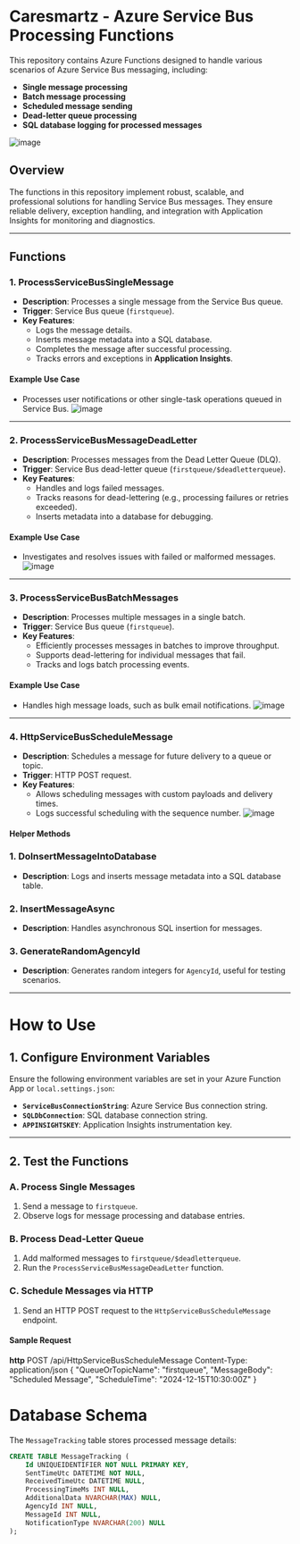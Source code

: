 # **Caresmartz - Azure Service Bus Processing Functions**

This repository contains Azure Functions designed to handle various scenarios of Azure Service Bus messaging, including:

- **Single message processing**
- **Batch message processing**
- **Scheduled message sending**
- **Dead-letter queue processing**
- **SQL database logging for processed messages**


![image](https://github.com/user-attachments/assets/bf192f6c-eca6-4568-984d-c90690e57cac)


## **Overview**

The functions in this repository implement robust, scalable, and professional solutions for handling Service Bus messages. They ensure reliable delivery, exception handling, and integration with Application Insights for monitoring and diagnostics.

---

## **Functions**

### **1. ProcessServiceBusSingleMessage**
- **Description**: Processes a single message from the Service Bus queue.
- **Trigger**: Service Bus queue (`firstqueue`).
- **Key Features**:
  - Logs the message details.
  - Inserts message metadata into a SQL database.
  - Completes the message after successful processing.
  - Tracks errors and exceptions in **Application Insights**.

#### **Example Use Case**
- Processes user notifications or other single-task operations queued in Service Bus.
![image](https://github.com/user-attachments/assets/95353c93-3059-47dd-8675-b565d9e6b89b)

---

### **2. ProcessServiceBusMessageDeadLetter**
- **Description**: Processes messages from the Dead Letter Queue (DLQ).
- **Trigger**: Service Bus dead-letter queue (`firstqueue/$deadletterqueue`).
- **Key Features**:
  - Handles and logs failed messages.
  - Tracks reasons for dead-lettering (e.g., processing failures or retries exceeded).
  - Inserts metadata into a database for debugging.

#### **Example Use Case**
- Investigates and resolves issues with failed or malformed messages.
![image](https://github.com/user-attachments/assets/526cf84e-b1f7-429c-8139-386e041431e4)

---

### **3. ProcessServiceBusBatchMessages**
- **Description**: Processes multiple messages in a single batch.
- **Trigger**: Service Bus queue (`firstqueue`).
- **Key Features**:
  - Efficiently processes messages in batches to improve throughput.
  - Supports dead-lettering for individual messages that fail.
  - Tracks and logs batch processing events.

#### **Example Use Case**
- Handles high message loads, such as bulk email notifications.
![image](https://github.com/user-attachments/assets/3409fb9c-8de2-4c80-acd4-cb955cd9da4e)

---

### **4. HttpServiceBusScheduleMessage**
- **Description**: Schedules a message for future delivery to a queue or topic.
- **Trigger**: HTTP POST request.
- **Key Features**:
  - Allows scheduling messages with custom payloads and delivery times.
  - Logs successful scheduling with the sequence number.
![image](https://github.com/user-attachments/assets/22e9bf78-c056-45d5-a7b6-4788053b17fe)


#### **Helper Methods**

### **1. DoInsertMessageIntoDatabase**
- **Description**: Logs and inserts message metadata into a SQL database table.

### **2. InsertMessageAsync**
- **Description**: Handles asynchronous SQL insertion for messages.

### **3. GenerateRandomAgencyId**
- **Description**: Generates random integers for `AgencyId`, useful for testing scenarios.

---

# **How to Use**

## **1. Configure Environment Variables**
Ensure the following environment variables are set in your Azure Function App or `local.settings.json`:

- **`ServiceBusConnectionString`**: Azure Service Bus connection string.
- **`SQLDbConnection`**: SQL database connection string.
- **`APPINSIGHTSKEY`**: Application Insights instrumentation key.

---

## **2. Test the Functions**

### **A. Process Single Messages**
1. Send a message to `firstqueue`.
2. Observe logs for message processing and database entries.

### **B. Process Dead-Letter Queue**
1. Add malformed messages to `firstqueue/$deadletterqueue`.
2. Run the `ProcessServiceBusMessageDeadLetter` function.

### **C. Schedule Messages via HTTP**
1. Send an HTTP POST request to the `HttpServiceBusScheduleMessage` endpoint.

#### **Sample Request**
**http**
POST /api/HttpServiceBusScheduleMessage
Content-Type: application/json
{
    "QueueOrTopicName": "firstqueue",
    "MessageBody": "Scheduled Message",
    "ScheduleTime": "2024-12-15T10:30:00Z"
}

# **Database Schema**

The `MessageTracking` table stores processed message details:

```sql
CREATE TABLE MessageTracking (
    Id UNIQUEIDENTIFIER NOT NULL PRIMARY KEY,
    SentTimeUtc DATETIME NOT NULL,
    ReceivedTimeUtc DATETIME NULL,
    ProcessingTimeMs INT NULL,
    AdditionalData NVARCHAR(MAX) NULL,
    AgencyId INT NULL,
    MessageId INT NULL,
    NotificationType NVARCHAR(200) NULL
);


